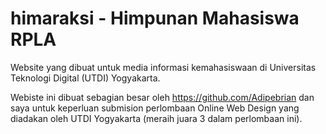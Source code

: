 # himaraksi - Himpunan Mahasiswa RPLA
Website yang dibuat untuk media informasi kemahasiswaan di Universitas Teknologi Digital (UTDI) Yogyakarta.

Webiste ini dibuat sebagian besar oleh https://github.com/Adipebrian dan saya untuk keperluan submision perlombaan Online Web Design yang diadakan oleh UTDI Yogyakarta (meraih juara 3 dalam perlombaan ini).  


